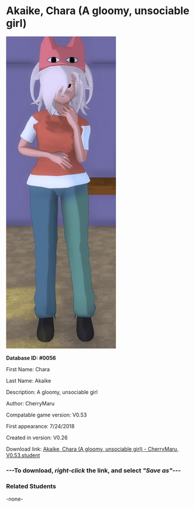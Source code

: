 # Akaike, Chara (A gloomy, unsociable girl)

<img src="../../Files/Images/Akaike, Chara (A gloomy, unsociable girl).png" title="Akaike, Chara (A gloomy, unsociable girl) - CherryMaru, V0.53">

**Database ID: #0056**

First Name: Chara

Last Name: Akaike

Description: A gloomy, unsociable girl

Author: CherryMaru

Compatable game version: V0.53

First appearance: 7/24/2018

Created in version: V0.26

Download link: <a href="https://raw.githubusercontent.com/Arbiter1223/Daigaku-Gurashi-Custom-Students/master/Files/Student%20Files/Akaike%2C%20Chara%20(A%20gloomy%2C%20unsociable%20girl)%20-%20CherryMaru%2C%20V0.53.student">Akaike, Chara (A gloomy, unsociable girl) - CherryMaru, V0.53.student</a>

### ---**To download, _right-click_ the link, and select _"Save as"_**---

### Related Students

-none-
